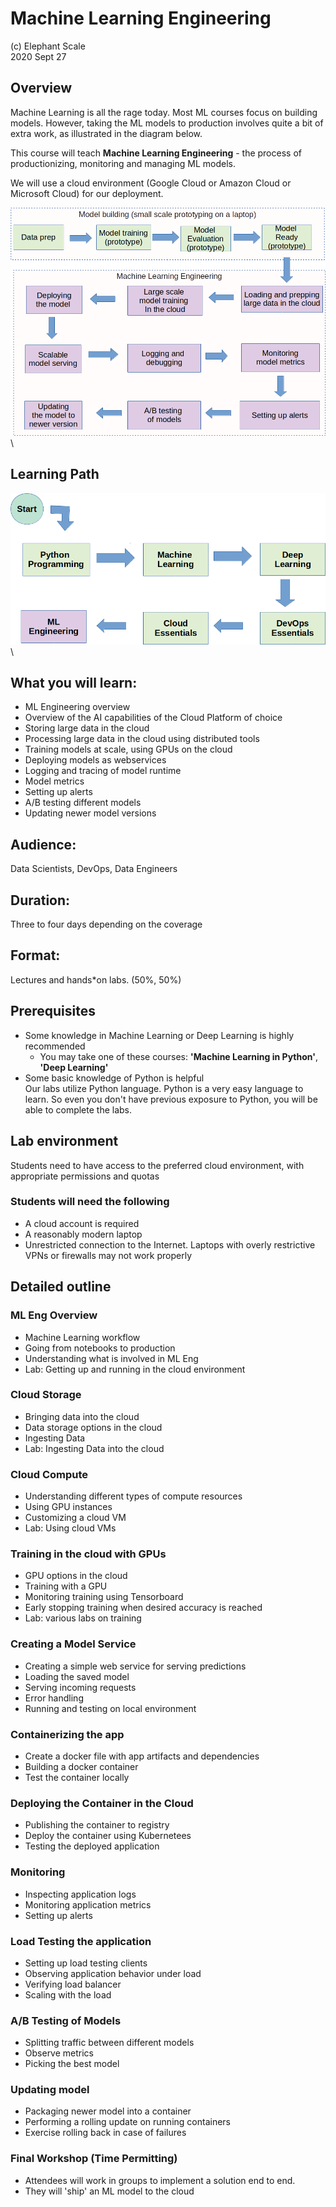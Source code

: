 # Machine Learning Engineering

(c) Elephant Scale  
2020 Sept 27

## Overview

Machine Learning is all the rage today.  Most ML courses focus on building models.  However, taking the ML models to production 
involves quite a bit of extra work, as illustrated in the diagram below.

This course will teach **Machine Learning Engineering** - the process of productionizing, monitoring and managing ML models.

We will use a cloud environment (Google Cloud or Amazon Cloud or Microsoft Cloud) for our deployment.


![ml-eng-1](images/ml-eng-1.png)\ 

## Learning Path

![ml-eng-1](images/ml-eng-learning-path.png)\ 

## What you will learn:

* ML Engineering overview
* Overview of the AI capabilities of the Cloud Platform of choice
* Storing large data in the cloud
* Processing large data in the cloud using distributed tools
* Training models at scale, using GPUs on the cloud
* Deploying models as webservices
* Logging and tracing of model runtime
* Model metrics
* Setting up alerts
* A/B testing different models
* Updating newer model versions

## Audience:

Data Scientists, DevOps, Data Engineers

## Duration:

Three to four days depending on the coverage

## Format:

Lectures and hands*on labs. (50%, 50%)

## Prerequisites

* Some knowledge in Machine Learning or Deep Learning is highly recommended
  - You may take one of these courses: **'Machine Learning  in Python'**, **'Deep Learning'**
* Some basic knowledge of Python is helpful  
  Our labs utilize Python language. Python is a very easy language to learn. So even you don't have previous exposure to Python, you will be able to complete the labs.

## Lab environment

Students need to have access to the preferred cloud environment, with appropriate permissions and quotas

### Students will need the following

* A cloud account is required
* A reasonably modern laptop
* Unrestricted connection to the Internet.  Laptops with overly restrictive VPNs or firewalls may not work properly

## Detailed outline

### ML Eng Overview

* Machine Learning workflow
* Going from notebooks to production
* Understanding what is involved in ML Eng
* Lab: Getting up and running in the cloud environment

### Cloud Storage

* Bringing data into the cloud
* Data storage options in the cloud
* Ingesting Data
* Lab: Ingesting Data into the cloud

### Cloud Compute

* Understanding different types of compute resources
* Using GPU instances
* Customizing a cloud VM
* Lab: Using cloud VMs

### Training in the cloud with GPUs

* GPU options in the cloud
* Training with a GPU
* Monitoring training using Tensorboard
* Early stopping training when desired accuracy is reached
* Lab: various labs on training

### Creating a Model Service

* Creating a simple web service for serving predictions
* Loading the saved model
* Serving incoming requests
* Error handling
* Running and testing on local environment

### Containerizing the app

* Create a docker file with app artifacts and dependencies
* Building a docker container
* Test the container locally

### Deploying the Container in the Cloud

* Publishing the container to registry
* Deploy the container using Kubernetees
* Testing the deployed application

### Monitoring

* Inspecting application logs
* Monitoring application metrics
* Setting up alerts

### Load Testing the application

* Setting up load testing clients
* Observing application behavior under load
* Verifying load balancer
* Scaling with the load

### A/B Testing of Models

* Splitting traffic between different models
* Observe metrics
* Picking the best model

### Updating model

* Packaging newer model into a container
* Performing a rolling update on running containers
* Exercise rolling back in case of failures

### Final Workshop (Time Permitting)

* Attendees will work in groups to implement a solution end to end.
* They will 'ship' an ML model to the cloud